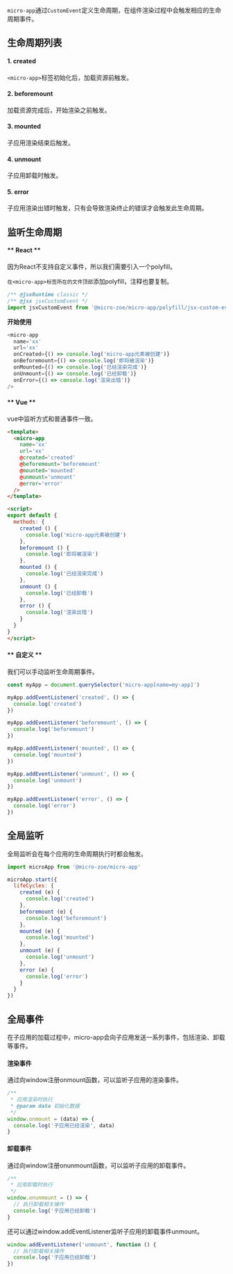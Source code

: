 `micro-app`通过`CustomEvent`定义生命周期，在组件渲染过程中会触发相应的生命周期事件。

## 生命周期列表

#### 1. created
`<micro-app>`标签初始化后，加载资源前触发。

#### 2. beforemount
加载资源完成后，开始渲染之前触发。

#### 3. mounted
子应用渲染结束后触发。

#### 4. unmount
子应用卸载时触发。

#### 5. error
子应用渲染出错时触发，只有会导致渲染终止的错误才会触发此生命周期。


## 监听生命周期
<!-- tabs:start -->

#### ** React **
因为React不支持自定义事件，所以我们需要引入一个polyfill。

`在<micro-app>标签所在的文件顶部`添加polyfill，注释也要复制。
```js
/** @jsxRuntime classic */
/** @jsx jsxCustomEvent */
import jsxCustomEvent from '@micro-zoe/micro-app/polyfill/jsx-custom-event'
```

**开始使用**
```js
<micro-app
  name='xx'
  url='xx'
  onCreated={() => console.log('micro-app元素被创建')}
  onBeforemount={() => console.log('即将被渲染')}
  onMounted={() => console.log('已经渲染完成')}
  onUnmount={() => console.log('已经卸载')}
  onError={() => console.log('渲染出错')}
/>
```

#### ** Vue **
vue中监听方式和普通事件一致。
```html
<template>
  <micro-app
    name='xx'
    url='xx'
    @created='created'
    @beforemount='beforemount'
    @mounted='mounted'
    @unmount='unmount'
    @error='error'
  />
</template>

<script>
export default {
  methods: {
    created () {
      console.log('micro-app元素被创建')
    },
    beforemount () {
      console.log('即将被渲染')
    },
    mounted () {
      console.log('已经渲染完成')
    },
    unmount () {
      console.log('已经卸载')
    },
    error () {
      console.log('渲染出错')
    }
  }
}
</script>
```
#### ** 自定义 **
我们可以手动监听生命周期事件。

```js
const myApp = document.querySelector('micro-app[name=my-app]')

myApp.addEventListener('created', () => {
  console.log('created')
})

myApp.addEventListener('beforemount', () => {
  console.log('beforemount')
})

myApp.addEventListener('mounted', () => {
  console.log('mounted')
})

myApp.addEventListener('unmount', () => {
  console.log('unmount')
})

myApp.addEventListener('error', () => {
  console.log('error')
})
```

<!-- tabs:end -->

## 全局监听
全局监听会在每个应用的生命周期执行时都会触发。
```js
import microApp from '@micro-zoe/micro-app'

microApp.start({
  lifeCycles: {
    created (e) {
      console.log('created')
    },
    beforemount (e) {
      console.log('beforemount')
    },
    mounted (e) {
      console.log('mounted')
    },
    unmount (e) {
      console.log('unmount')
    },
    error (e) {
      console.log('error')
    }
  }
})
```

## 全局事件
在子应用的加载过程中，micro-app会向子应用发送一系列事件，包括渲染、卸载等事件。

#### 渲染事件
通过向window注册onmount函数，可以监听子应用的渲染事件。

```js
/**
 * 应用渲染时执行
 * @param data 初始化数据
 */
window.onmount = (data) => {
  console.log('子应用已经渲染', data)
}
```

#### 卸载事件
通过向window注册onunmount函数，可以监听子应用的卸载事件。

```js
/**
 * 应用卸载时执行
 */
window.onunmount = () => {
  // 执行卸载相关操作
  console.log('子应用已经卸载')
}
```

还可以通过window.addEventListener监听子应用的卸载事件unmount。
```js
window.addEventListener('unmount', function () {
  // 执行卸载相关操作
  console.log('子应用已经卸载')
})
```

